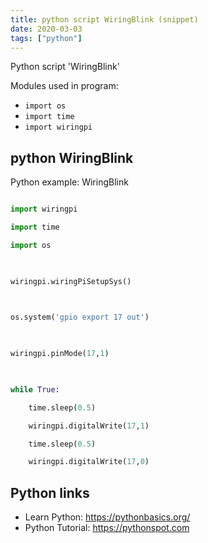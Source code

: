 ```yaml
---
title: python script WiringBlink (snippet)
date: 2020-03-03
tags: ["python"]
---
```

Python script 'WiringBlink'


Modules used in program: 
* `import os`
* `import time`
* `import wiringpi`

## python WiringBlink

Python example: WiringBlink

```python

import wiringpi

import time

import os

 

wiringpi.wiringPiSetupSys()

 

os.system('gpio export 17 out')

 

wiringpi.pinMode(17,1)

 

while True:

    time.sleep(0.5)

    wiringpi.digitalWrite(17,1)

    time.sleep(0.5)

    wiringpi.digitalWrite(17,0)

```

## Python links

- Learn Python: https://pythonbasics.org/
- Python Tutorial: https://pythonspot.com
